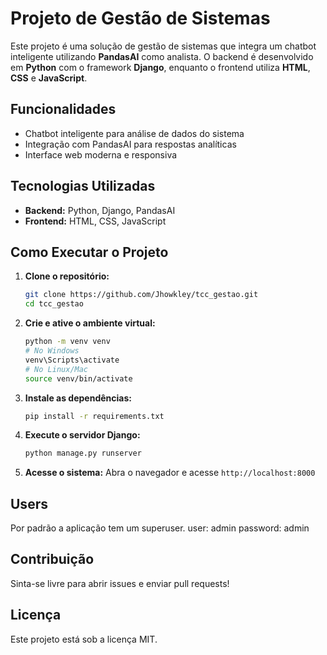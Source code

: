 # Projeto de Gestão de Sistemas

Este projeto é uma solução de gestão de sistemas que integra um chatbot inteligente utilizando **PandasAI** como analista. O backend é desenvolvido em **Python** com o framework **Django**, enquanto o frontend utiliza **HTML**, **CSS** e **JavaScript**.

## Funcionalidades

- Chatbot inteligente para análise de dados do sistema
- Integração com PandasAI para respostas analíticas
- Interface web moderna e responsiva

## Tecnologias Utilizadas

- **Backend:** Python, Django, PandasAI
- **Frontend:** HTML, CSS, JavaScript

## Como Executar o Projeto

1. **Clone o repositório:**
    ```bash
    git clone https://github.com/Jhowkley/tcc_gestao.git
    cd tcc_gestao
    ```

2. **Crie e ative o ambiente virtual:**
    ```bash
    python -m venv venv
    # No Windows
    venv\Scripts\activate
    # No Linux/Mac
    source venv/bin/activate
    ```

3. **Instale as dependências:**
    ```bash
    pip install -r requirements.txt
    ```

4. **Execute o servidor Django:**
    ```bash
    python manage.py runserver
    ```

5. **Acesse o sistema:**
    Abra o navegador e acesse `http://localhost:8000`

## Users

Por padrão a aplicação tem um superuser.
user: admin
password: admin

## Contribuição

Sinta-se livre para abrir issues e enviar pull requests!

## Licença

Este projeto está sob a licença MIT.